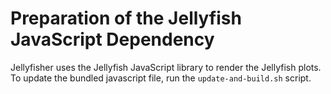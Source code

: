 # Preparation of the Jellyfish JavaScript Dependency

Jellyfisher uses the Jellyfish JavaScript library to render the Jellyfish plots.
To update the bundled javascript file, run the `update-and-build.sh` script.
